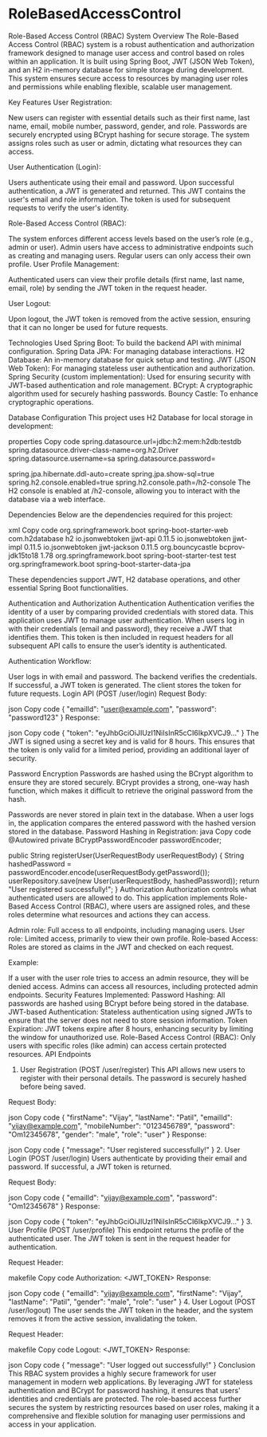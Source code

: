 # RoleBasedAccessControl
 
Role-Based Access Control (RBAC) System
Overview
The Role-Based Access Control (RBAC) system is a robust authentication and authorization framework designed to
 manage user access and control based on roles within an application. It is built using Spring Boot, JWT (JSON Web Token),
 and an H2 in-memory database for simple storage during development. This system ensures secure access to resources by
 managing user roles and permissions while enabling flexible, scalable user management.

Key Features
User Registration:

New users can register with essential details such as their first name, last name, email, mobile number,
 password, gender, and role.
Passwords are securely encrypted using BCrypt hashing for secure storage.
The system assigns roles such as user or admin, dictating what resources they can access.

User Authentication (Login):

Users authenticate using their email and password.
Upon successful authentication, a JWT is generated and returned. This JWT contains the user's email and role information.
The token is used for subsequent requests to verify the user's identity.

Role-Based Access Control (RBAC):

The system enforces different access levels based on the user’s role (e.g., admin or user).
Admin users have access to administrative endpoints such as creating and managing users.
Regular users can only access their own profile.
User Profile Management:

Authenticated users can view their profile details (first name, last name, email, role) by sending the 
JWT token in the request header.

User Logout:

Upon logout, the JWT token is removed from the active session, ensuring that it can no longer be used for future requests.

Technologies Used
Spring Boot: To build the backend API with minimal configuration.
Spring Data JPA: For managing database interactions.
H2 Database: An in-memory database for quick setup and testing.
JWT (JSON Web Token): For managing stateless user authentication and authorization.
Spring Security (custom implementation): Used for ensuring security with JWT-based authentication and role management.
BCrypt: A cryptographic algorithm used for securely hashing passwords.
Bouncy Castle: To enhance cryptographic operations.

Database Configuration
This project uses H2 Database for local storage in development:

properties
Copy code
spring.datasource.url=jdbc:h2:mem:h2db:testdb
spring.datasource.driver-class-name=org.h2.Driver
spring.datasource.username=sa
spring.datasource.password=

spring.jpa.hibernate.ddl-auto=create
spring.jpa.show-sql=true
spring.h2.console.enabled=true
spring.h2.console.path=/h2-console
The H2 console is enabled at /h2-console, allowing you to interact with the database via a web interface.

Dependencies
Below are the dependencies required for this project:

xml
Copy code
<dependencies>
    <dependency>
        <groupId>org.springframework.boot</groupId>
        <artifactId>spring-boot-starter-web</artifactId>
    </dependency>
    <dependency>
        <groupId>com.h2database</groupId>
        <artifactId>h2</artifactId>
    </dependency>
    <dependency>
        <groupId>io.jsonwebtoken</groupId>
        <artifactId>jjwt-api</artifactId>
        <version>0.11.5</version>
    </dependency>
    <dependency>
        <groupId>io.jsonwebtoken</groupId>
        <artifactId>jjwt-impl</artifactId>
        <version>0.11.5</version>
    </dependency>
    <dependency>
        <groupId>io.jsonwebtoken</groupId>
        <artifactId>jjwt-jackson</artifactId>
        <version>0.11.5</version>
    </dependency>
    <dependency>
        <groupId>org.bouncycastle</groupId>
        <artifactId>bcprov-jdk15to18</artifactId>
        <version>1.78</version>
    </dependency>
    <dependency>
        <groupId>org.springframework.boot</groupId>
        <artifactId>spring-boot-starter-test</artifactId>
        <scope>test</scope>
    </dependency>
    <dependency>
        <groupId>org.springframework.boot</groupId>
        <artifactId>spring-boot-starter-data-jpa</artifactId>
    </dependency>
</dependencies>

These dependencies support JWT, H2 database operations, and other essential Spring Boot functionalities.

Authentication and Authorization
Authentication
Authentication verifies the identity of a user by comparing provided credentials with stored data. 
This application uses JWT to manage user authentication. When users log in with their credentials (email and password),
 they receive a JWT that identifies them. This token is then included in request headers for all subsequent API 
calls to ensure the user’s identity is authenticated.

Authentication Workflow:

User logs in with email and password.
The backend verifies the credentials.
If successful, a JWT token is generated.
The client stores the token for future requests.
Login API (POST /user/login)
Request Body:

json
Copy code
{
    "emailId": "user@example.com",
    "password": "password123"
}
Response:

json
Copy code
{
    "token": "eyJhbGciOiJIUzI1NiIsInR5cCI6IkpXVCJ9..."
}
The JWT is signed using a secret key and is valid for 8 hours. This ensures that the token is only valid for a
 limited period, providing an additional layer of security.

Password Encryption
Passwords are hashed using the BCrypt algorithm to ensure they are stored securely. BCrypt provides a strong, 
one-way hash function, which makes it difficult to retrieve the original password from the hash.

Passwords are never stored in plain text in the database.
When a user logs in, the application compares the entered password with the hashed version stored in the database.
Password Hashing in Registration:
java
Copy code
@Autowired
private BCryptPasswordEncoder passwordEncoder;

public String registerUser(UserRequestBody userRequestBody) {
    String hashedPassword = passwordEncoder.encode(userRequestBody.getPassword());
    userRepository.save(new User(userRequestBody, hashedPassword));
    return "User registered successfully!";
}
Authorization
Authorization controls what authenticated users are allowed to do. This application implements Role-Based Access Control 
(RBAC), where users are assigned roles, and these roles determine what resources and actions they can access.

Admin role: Full access to all endpoints, including managing users.
User role: Limited access, primarily to view their own profile.
Role-based Access:
Roles are stored as claims in the JWT and checked on each request.

Example:

If a user with the user role tries to access an admin resource, they will be denied access.
Admins can access all resources, including protected admin endpoints.
Security Features Implemented:
Password Hashing: All passwords are hashed using BCrypt before being stored in the database.
JWT-based Authentication: Stateless authentication using signed JWTs to ensure that the server does not need to 
store session information.
Token Expiration: JWT tokens expire after 8 hours, enhancing security by limiting the window for unauthorized use.
Role-Based Access Control (RBAC): Only users with specific roles (like admin) can access certain protected resources.
API Endpoints
1. User Registration (POST /user/register)
This API allows new users to register with their personal details. The password is securely hashed before being saved.

Request Body:

json
Copy code
{
    "firstName": "Vijay",
    "lastName": "Patil",
    "emailId": "vijay@example.com",
    "mobileNumber": "0123456789",
    "password": "Om12345678",
    "gender": "male",
    "role": "user"
}
Response:

json
Copy code
{
    "message": "User registered successfully!"
}
2. User Login (POST /user/login)
Users authenticate by providing their email and password. If successful, a JWT token is returned.

Request Body:

json
Copy code
{
    "emailId": "vijay@example.com",
    "password": "Om12345678"
}
Response:

json
Copy code
{
    "token": "eyJhbGciOiJIUzI1NiIsInR5cCI6IkpXVCJ9..."
}
3. User Profile (POST /user/profile)
This endpoint returns the profile of the authenticated user. The JWT token is sent in the request header for authentication.

Request Header:

makefile
Copy code
Authorization: <JWT_TOKEN>
Response:

json
Copy code
{
    "emailId": "vijay@example.com",
    "firstName": "Vijay",
    "lastName": "Patil",
    "gender": "male",
    "role": "user"
}
4. User Logout (POST /user/logout)
The user sends the JWT token in the header, and the system removes it from the active session, invalidating the token.

Request Header:

makefile
Copy code
Logout: <JWT_TOKEN>
Response:

json
Copy code
{
    "message": "User logged out successfully!"
}
Conclusion
This RBAC system provides a highly secure framework for user management in modern web applications. 
By leveraging JWT for stateless authentication and BCrypt for password hashing, it ensures that users' identities and 
credentials are protected. The role-based access further secures the system by restricting resources based on user roles,
 making it a comprehensive and flexible solution for managing user permissions and access in your application.






















